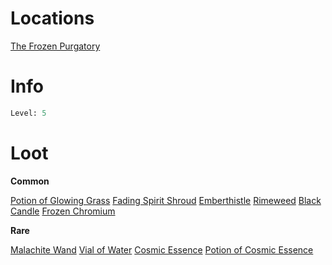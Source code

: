 <!-- TITLE: A Sentenced Sorcerer -->

# Locations
[The Frozen Purgatory](purgatory)

# Info

```perl
Level: 5
```


# Loot

**Common**

[Potion of Glowing Grass](potion-of-glowing-grass)
[Fading Spirit Shroud](fading-spirit-shroud)
[Emberthistle](emberthistle)
[Rimeweed](rimeweed)
[Black Candle](black-candle)
[Frozen Chromium](frozen-chromium)


**Rare**

[Malachite Wand](malachite-wand)
[Vial of Water](vial-of-water)
[Cosmic Essence](cosmic-essence)
[Potion of Cosmic Essence](potion-of-cosmic-essence)